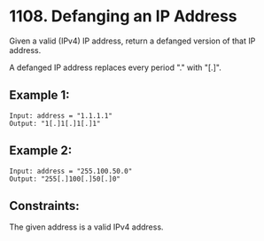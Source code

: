 # 1108. Defanging an IP Address

Given a valid (IPv4) IP address, return a defanged version of that IP address.

A defanged IP address replaces every period "." with "[.]".

## Example 1:

```
Input: address = "1.1.1.1"
Output: "1[.]1[.]1[.]1"
```

## Example 2:

```
Input: address = "255.100.50.0"
Output: "255[.]100[.]50[.]0"
```

## Constraints:

The given address is a valid IPv4 address.